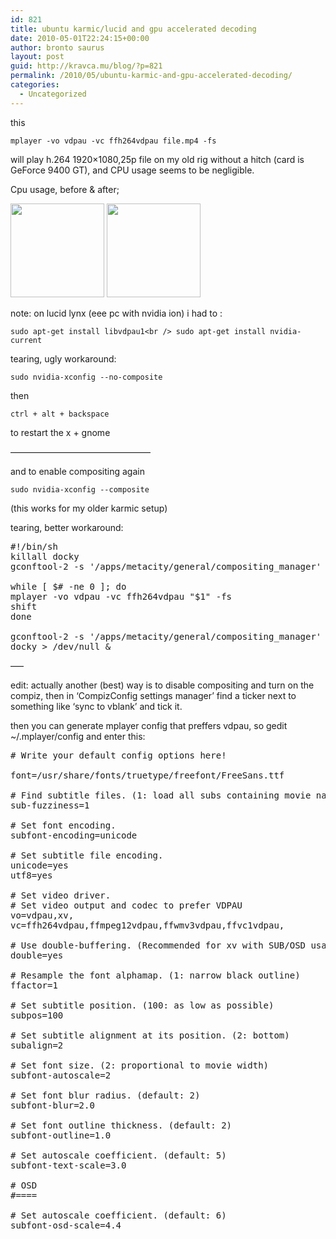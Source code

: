 ```yaml
---
id: 821
title: ubuntu karmic/lucid and gpu accelerated decoding
date: 2010-05-01T22:24:15+00:00
author: bronto saurus
layout: post
guid: http://kravca.mu/blog/?p=821
permalink: /2010/05/ubuntu-karmic-and-gpu-accelerated-decoding/
categories:
  - Uncategorized
---
```

this 

`mplayer -vo vdpau -vc ffh264vdpau file.mp4 -fs`

will play h.264 1920&#215;1080,25p file on my old rig without a hitch (card is GeForce 9400 GT), and CPU usage seems to be negligible. 

Cpu usage, before & after;
  
[<img src="http://brontosaurusrex.69.mu/wp-content/uploads/2010/05/before-150x150.png" alt="" title="before" width="150" height="150" class="alignnone size-thumbnail wp-image-826" />](http://brontosaurusrex.69.mu/wp-content/uploads/2010/05/before.png)   [<img src="http://brontosaurusrex.69.mu/wp-content/uploads/2010/05/after-150x150.png" alt="" title="after" width="150" height="150" class="alignnone size-thumbnail wp-image-825" />](http://brontosaurusrex.69.mu/wp-content/uploads/2010/05/after.png)

note: on lucid lynx (eee pc with nvidia ion) i had to :
  
`sudo apt-get install libvdpau1<br />
sudo apt-get install nvidia-current`

tearing, ugly workaround:
  
`sudo nvidia-xconfig --no-composite`
  
then
  
`ctrl + alt + backspace`
  
to restart the x + gnome
  
&#8212;&#8212;&#8212;&#8212;&#8212;&#8212;&#8212;&#8212;&#8212;&#8212;&#8212;&#8212;&#8212;&#8212;&#8212;&#8212;
  
and to enable compositing again
  
`sudo nvidia-xconfig --composite`
  
(this works for my older karmic setup)

tearing, better workaround:

<pre lang="bash">#!/bin/sh
killall docky
gconftool-2 -s '/apps/metacity/general/compositing_manager' --type bool false

while [ $# -ne 0 ]; do
mplayer -vo vdpau -vc ffh264vdpau "$1" -fs
shift
done

gconftool-2 -s '/apps/metacity/general/compositing_manager' --type bool true
docky > /dev/null &
</pre>

&#8212;&#8211;

edit: actually another (best) way is to disable compositing and turn on the compiz, then in &#8216;CompizConfig settings manager&#8217; find a ticker next to something like &#8216;sync to vblank&#8217; and tick it.

then you can generate mplayer config that preffers vdpau, so gedit ~/.mplayer/config and enter this:
  
<!--more-->

<pre># Write your default config options here!

font=/usr/share/fonts/truetype/freefont/FreeSans.ttf

# Find subtitle files. (1: load all subs containing movie name)
sub-fuzziness=1

# Set font encoding.
subfont-encoding=unicode

# Set subtitle file encoding.
unicode=yes
utf8=yes

# Set video driver.
# Set video output and codec to prefer VDPAU
vo=vdpau,xv,
vc=ffh264vdpau,ffmpeg12vdpau,ffwmv3vdpau,ffvc1vdpau,

# Use double-buffering. (Recommended for xv with SUB/OSD usage)
double=yes

# Resample the font alphamap. (1: narrow black outline)
ffactor=1

# Set subtitle position. (100: as low as possible)
subpos=100

# Set subtitle alignment at its position. (2: bottom)
subalign=2

# Set font size. (2: proportional to movie width)
subfont-autoscale=2

# Set font blur radius. (default: 2)
subfont-blur=2.0

# Set font outline thickness. (default: 2)
subfont-outline=1.0

# Set autoscale coefficient. (default: 5)
subfont-text-scale=3.0

# OSD
#====

# Set autoscale coefficient. (default: 6)
subfont-osd-scale=4.4
</pre>
